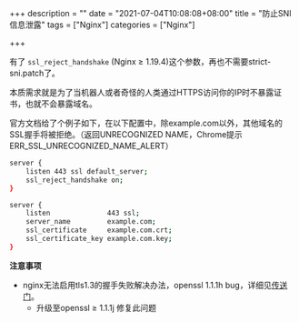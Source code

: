 +++
description = ""
date = "2021-07-04T10:08:08+08:00"
title = "防止SNI信息泄露"
tags = ["Nginx"]
categories = ["Nginx"]

+++

有了 `ssl_reject_handshake` (Nginx ≥ 1.19.4)这个参数，再也不需要strict-sni.patch了。

本质需求就是为了当机器人或者奇怪的人类通过HTTPS访问你的IP时不暴露证书，也就不会暴露域名。

官方文档给了个例子如下，在以下配置中，除example.com以外，其他域名的SSL握手将被拒绝。（返回UNRECOGNIZED NAME，Chrome提示ERR_SSL_UNRECOGNIZED_NAME_ALERT）

```sh
server {
    listen 443 ssl default_server;
    ssl_reject_handshake on;
}

server {
    listen              443 ssl;
    server_name         example.com;
    ssl_certificate     example.com.crt;
    ssl_certificate_key example.com.key;
}
```

**注意事项**

- nginx无法启用tls1.3的握手失败解决办法，openssl 1.1.1h bug，详细见[传送门](https://trac.nginx.org/nginx/ticket/2071)。
    - 升级至openssl ≥ 1.1.1j 修复此问题
